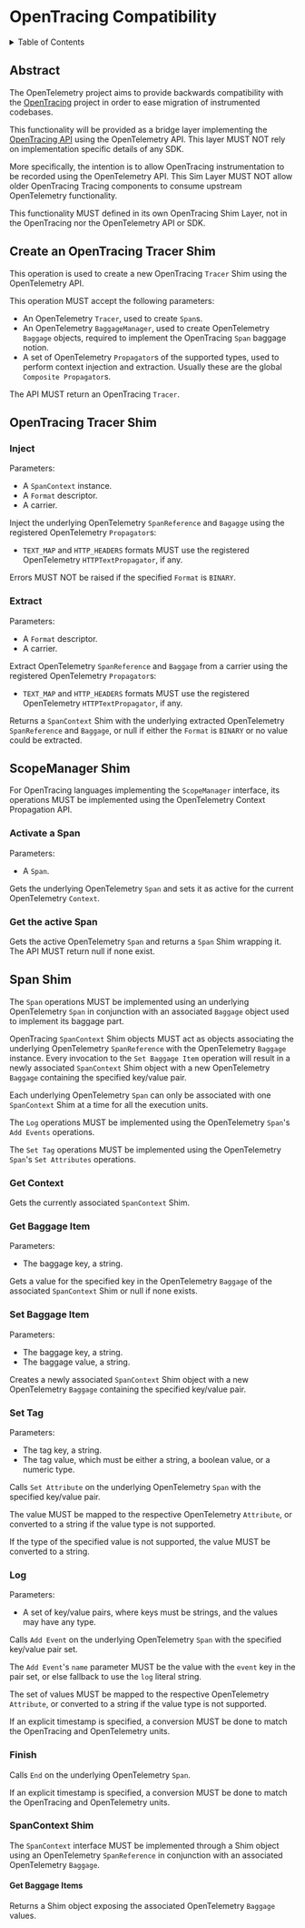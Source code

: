 # OpenTracing Compatibility

<details>
<summary>Table of Contents</summary>

* [Abstract](#abstract)
* [Create an OpenTracing Tracer Shim](#create-an-opentracing-tracer-shim)
* [OpenTracing Tracer Shim](#opentracing-tracer-shim)
  * [Inject](#inject)
  * [Extract](#extract)
* [ScopeManager Shim](#scopemanager-shim)
  * [Activate a Span](#activate-a-span)
  * [Get the active Span](#get-the-active-span)
* [Span Shim](#span-shim)
  * [Get Context](#get-context)
  * [Get Baggage Item](#get-baggage-item)
  * [Set Baggage Item](#set-baggage-item)
  * [Set Tag](#set-tag)
  * [Log](#log)
  * [Finish](#finish)
  * [SpanContext Shim](#spancontext-shim)
    * [Get Baggage Items](#get-baggage-items)

</details>

## Abstract

The OpenTelemetry project aims to provide backwards compatibility with the
[OpenTracing](https://opentracing.io) project in order to ease migration of
instrumented codebases.

This functionality will be provided as a bridge layer implementing the
[OpenTracing API](https://github.com/opentracing/specification) using the
OpenTelemetry API. This layer MUST NOT rely on implementation specific details
of any SDK.

More specifically, the intention is to allow OpenTracing instrumentation to be
recorded using the OpenTelemetry API. This Sim Layer MUST NOT allow older
OpenTracing Tracing components to consume upstream OpenTelemetry functionality.

This functionality MUST defined in its own OpenTracing Shim Layer, not in the
OpenTracing nor the OpenTelemetry API or SDK.

## Create an OpenTracing Tracer Shim

This operation is used to create a new OpenTracing `Tracer` Shim using the
OpenTelemetry API.

This operation MUST accept the following parameters:

- An OpenTelemetry `Tracer`, used to create `Span`s.
- An OpenTelemetry `BaggageManager`, used to create OpenTelemetry `Baggage` objects,
  required to implement the OpenTracing `Span` baggage notion.
- A set of OpenTelemetry `Propagator`s of the supported types, used to perform
  context injection and extraction. Usually these are the global
  `Composite Propagator`s.

The API MUST return an OpenTracing `Tracer`.

## OpenTracing Tracer Shim

### Inject

Parameters:

- A `SpanContext` instance.
- A `Format` descriptor.
- A carrier.

Inject the underlying OpenTelemetry `SpanReference` and `Bagagge` using the
registered OpenTelemetry `Propagator`s:

- `TEXT_MAP` and `HTTP_HEADERS` formats MUST use the registered OpenTelemetry
  `HTTPTextPropagator`, if any.

Errors MUST NOT be raised if the specified `Format` is `BINARY`.

### Extract

Parameters:

- A `Format` descriptor.
- A carrier.

Extract OpenTelemetry `SpanReference` and `Baggage` from a carrier using the
registered OpenTelemetry `Propagator`s:

- `TEXT_MAP` and `HTTP_HEADERS` formats MUST use the registered OpenTelemetry
  `HTTPTextPropagator`, if any.

Returns a `SpanContext` Shim with the underlying extracted OpenTelemetry
`SpanReference` and `Baggage`, or null if either the `Format` is `BINARY` or
no value could be extracted.

## ScopeManager Shim

For OpenTracing languages implementing the `ScopeManager` interface,  its operations
MUST be implemented using the OpenTelemetry Context Propagation API.

### Activate a Span

Parameters:

- A `Span`.

Gets the underlying OpenTelemetry `Span` and sets it as active for the current
OpenTelemetry `Context`.

### Get the active Span

Gets the active OpenTelemetry `Span` and returns a `Span` Shim wrapping it.
The API MUST return null if none exist.

## Span Shim

The `Span` operations MUST be implemented using an underlying OpenTelemetry `Span`
in conjunction with an associated `Baggage` object used to implement its
baggage part.

OpenTracing `SpanContext` Shim objects MUST act as objects associating the
underlying OpenTelemetry `SpanReference` with the OpenTelemetry `Baggage` instance.
Every invocation to the `Set Baggage Item` operation will result in a newly associated
`SpanContext` Shim object with a new OpenTelemetry `Baggage` containing the specified key/value pair.

Each underlying OpenTelemetry `Span` can only be associated with one `SpanContext` Shim at a time
for all the execution units.

The `Log` operations MUST be implemented using the OpenTelemetry
`Span`'s `Add Events` operations.

The `Set Tag` operations MUST be implemented using the OpenTelemetry
`Span`'s `Set Attributes` operations.

### Get Context

Gets the currently associated `SpanContext` Shim.

### Get Baggage Item

Parameters:

- The baggage key, a string.

Gets a value for the specified key in the OpenTelemetry `Baggage` of the
associated `SpanContext` Shim or null if none exists.

### Set Baggage Item

Parameters:

- The baggage key, a string.
- The baggage value, a string.

Creates a newly associated `SpanContext` Shim object with a new OpenTelemetry
`Baggage` containing the specified key/value pair.

### Set Tag

Parameters:

- The tag key, a string.
- The tag value, which must be either a string, a boolean value, or a numeric type.

Calls `Set Attribute` on the underlying OpenTelemetry `Span` with the specified
key/value pair.

The value MUST be mapped to the respective OpenTelemetry `Attribute`,
or converted to a string if the value type is not supported.

If the type of the specified value is not supported, the value MUST be converted
to a string.

### Log

Parameters:

- A set of key/value pairs, where keys must be strings, and the values may have
  any type.

Calls `Add Event` on the underlying OpenTelemetry `Span` with the specified
key/value pair set.

The `Add Event`'s `name` parameter MUST be the value with the `event` key in
the pair set, or else fallback to use the `log` literal string.

The set of values MUST be mapped to the respective OpenTelemetry `Attribute`,
or converted to a string if the value type is not supported.

If an explicit timestamp is specified, a conversion MUST be done to match the
OpenTracing and OpenTelemetry units.

### Finish

Calls `End` on the underlying OpenTelemetry `Span`.

If an explicit timestamp is specified, a conversion MUST be done to match the
OpenTracing and OpenTelemetry units.

### SpanContext Shim

The `SpanContext` interface MUST be implemented through a Shim object using an
OpenTelemetry `SpanReference` in conjunction with an associated OpenTelemetry
`Baggage`.

#### Get Baggage Items

Returns a Shim object exposing the associated OpenTelemetry `Baggage` values.
